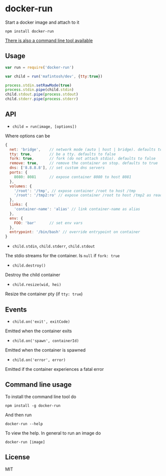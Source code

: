 # docker-run

Start a docker image and attach to it

```
npm install docker-run
```

[There is also a command line tool available](https://github.com/mafintosh/docker-run#command-line-usage)

## Usage

``` js
var run = require('docker-run')

var child = run('mafintosh/dev', {tty:true})

process.stdin.setRawMode(true)
process.stdin.pipe(child.stdin)
child.stdout.pipe(process.stdout)
child.stderr.pipe(process.stderr)
```

## API

* `child = run(image, [options])`

Where options can be

``` js
{
  net: 'bridge',    // network mode (auto | host | bridge). defaults to bridge
  tty: true,        // be a tty. defaults to false
  fork: true,       // fork (do not attach stdio). defaults to false
  remove: true,     // remove the container on stop. defaults to true
  dns: ['8.8.8.8'], // set custom dns servers
  ports: {
    8080: 8081      // expose container 8080 to host 8081
  },
  volumes: {
    '/root': '/tmp', // expose container /root to host /tmp
    '/root': '/tmp2:ro' // expose container /root to host /tmp2 as read only
  },
  links: {
    'container-name': 'alias' // link container-name as alias
  },
  env: {
    FOO: 'bar'      // set env vars
  },
  entrypoint: '/bin/bash' // override entrypoint on container
}
```

* `child.stdin`, `child.stderr`, `child.stdout`

The stdio streams for the container. Is `null` if `fork: true`

* `child.destroy()`

Destroy the child container

* `child.resize(wid, hei)`

Resize the container pty (if `tty: true`)

## Events

* `child.on('exit', exitCode)`

Emitted when the container exits

* `child.on('spawn', containerId)`

Emitted when the container is spawned

* `child.on('error', error)`

Emitted if the container experiences a fatal error

## Command line usage

To install the command line tool do

```
npm install -g docker-run
```

And then run

```
docker-run --help
```

To view the help. In general to run an image do

```
docker-run [image]
```

## License

MIT

